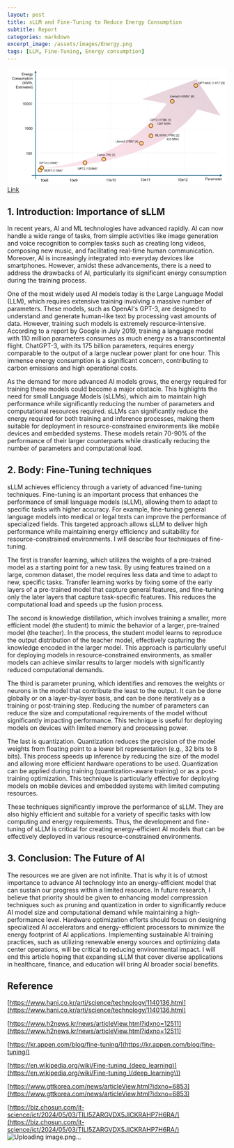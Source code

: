 ```yaml
---
layout: post
title: sLLM and Fine-Tuning to Reduce Energy Consumption
subtitle: Report
categories: markdown
excerpt_image: /assets/images/Energy.png
tags: [LLM, Fine-Tuning, Energy consumption]
---
```


![enery](/assets/images/Energy.png)
[Link](https://www.researchgate.net/figure/Reported-energy-consumption-of-training-different-LLM-models-with-respect-to-model_fig5_384115745)

## **1.**    **Introduction: Importance of sLLM**

In recent years, AI and ML technologies have advanced rapidly. AI can now handle a wide range of tasks, from simple activities like image generation and voice recognition to complex tasks such as creating long videos, composing new music, and facilitating real-time human communication. Moreover, AI is increasingly integrated into everyday devices like smartphones. However, amidst these advancements, there is a need to address the drawbacks of AI, particularly its significant energy consumption during the training process.

One of the most widely used AI models today is the Large Language Model (LLM), which requires extensive training involving a massive number of parameters. These models, such as OpenAI's GPT-3, are designed to understand and generate human-like text by processing vast amounts of data. However, training such models is extremely resource-intensive. According to a report by Google in July 2019, training a language model with 110 million parameters consumes as much energy as a transcontinental flight. ChatGPT-3, with its 175 billion parameters, requires energy comparable to the output of a large nuclear power plant for one hour. This immense energy consumption is a significant concern, contributing to carbon emissions and high operational costs.

As the demand for more advanced AI models grows, the energy required for training these models could become a major obstacle. This highlights the need for small Language Models (sLLMs), which aim to maintain high performance while significantly reducing the number of parameters and computational resources required. sLLMs can significantly reduce the energy required for both training and inference processes, making them suitable for deployment in resource-constrained environments like mobile devices and embedded systems. These models retain 70-90% of the performance of their larger counterparts while drastically reducing the number of parameters and computational load.

## **2.**    **Body: Fine-Tuning techniques**

sLLM achieves efficiency through a variety of advanced fine-tuning techniques. Fine-tuning is an important process that enhances the performance of small language models (sLLM), allowing them to adapt to specific tasks with higher accuracy. For example, fine-tuning general language models into medical or legal texts can improve the performance of specialized fields. This targeted approach allows sLLM to deliver high performance while maintaining energy efficiency and suitability for resource-constrained environments. I will describe four techniques of fine-tuning.

The first is transfer learning, which utilizes the weights of a pre-trained model as a starting point for a new task. By using features trained on a large, common dataset, the model requires less data and time to adapt to new, specific tasks. Transfer learning works by fixing some of the early layers of a pre-trained model that capture general features, and fine-tuning only the later layers that capture task-specific features. This reduces the computational load and speeds up the fusion process.

The second is knowledge distillation, which involves training a smaller, more efficient model (the student) to mimic the behavior of a larger, pre-trained model (the teacher). In the process, the student model learns to reproduce the output distribution of the teacher model, effectively capturing the knowledge encoded in the larger model. This approach is particularly useful for deploying models in resource-constrained environments, as smaller models can achieve similar results to larger models with significantly reduced computational demands.

The third is parameter pruning, which identifies and removes the weights or neurons in the model that contribute the least to the output. It can be done globally or on a layer-by-layer basis, and can be done iteratively as a training or post-training step. Reducing the number of parameters can reduce the size and computational requirements of the model without significantly impacting performance. This technique is useful for deploying models on devices with limited memory and processing power.

The last is quantization. Quantization reduces the precision of the model weights from floating point to a lower bit representation (e.g., 32 bits to 8 bits). This process speeds up inference by reducing the size of the model and allowing more efficient hardware operations to be used. Quantization can be applied during training (quantization-aware training) or as a post-training optimization. This technique is particularly effective for deploying models on mobile devices and embedded systems with limited computing resources.

These techniques significantly improve the performance of sLLM. They are also highly efficient and suitable for a variety of specific tasks with low computing and energy requirements. Thus, the development and fine-tuning of sLLM is critical for creating energy-efficient AI models that can be effectively deployed in various resource-constrained environments.

## **3.**    **Conclusion: The Future of AI**

The resources we are given are not infinite. That is why it is of utmost importance to advance AI technology into an energy-efficient model that can sustain our progress within a limited resource. In future research, I believe that priority should be given to enhancing model compression techniques such as pruning and quantization in order to significantly reduce AI model size and computational demand while maintaining a high-performance level. Hardware optimization efforts should focus on designing specialized AI accelerators and energy-efficient processors to minimize the energy footprint of AI applications. Implementing sustainable AI training practices, such as utilizing renewable energy sources and optimizing data center operations, will be critical to reducing environmental impact. I will end this article hoping that expanding sLLM that cover diverse applications in healthcare, finance, and education will bring AI broader social benefits.


## **Reference**

[https://www.hani.co.kr/arti/science/technology/1140136.html](https://www.hani.co.kr/arti/science/technology/1140136.html)

[https://www.h2news.kr/news/articleView.html?idxno=12511](https://www.h2news.kr/news/articleView.html?idxno=12511)

[https://kr.appen.com/blog/fine-tuning/](https://kr.appen.com/blog/fine-tuning/)

[https://en.wikipedia.org/wiki/Fine-tuning_(deep_learning)](https://en.wikipedia.org/wiki/Fine-tuning_\(deep_learning\))

[https://www.gttkorea.com/news/articleView.html?idxno=6853](https://www.gttkorea.com/news/articleView.html?idxno=6853)

[https://biz.chosun.com/it-science/ict/2024/05/03/TILI5ZARGVDX5JICKRAHP7H6RA/](https://biz.chosun.com/it-science/ict/2024/05/03/TILI5ZARGVDX5JICKRAHP7H6RA/)
![Uploading image.png…]()
